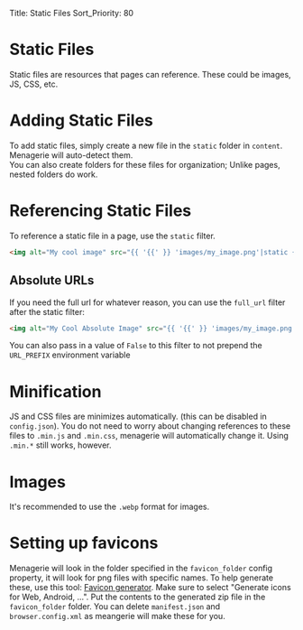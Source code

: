 Title: Static Files
Sort_Priority: 80

# Static Files

Static files are resources that pages can reference. These could be images, JS, CSS, etc.

# Adding Static Files

To add static files, simply create a new file in the `static` folder in `content`. Menagerie will auto-detect them.  
You can also create folders for these files for organization; Unlike pages, nested folders do work.

# Referencing Static Files

To reference a static file in a page, use the `static` filter.

```html
<img alt="My cool image" src="{{ '{{' }} 'images/my_image.png'|static {{ '}}' }}"/>
```

## Absolute URLs

If you need the full url for whatever reason, you can use the `full_url` filter after the static filter:

```html
<img alt="My Cool Absolute Image" src="{{ '{{' }} 'images/my_image.png'|static|full_url {{ '}}' }}"/>
```

You can also pass in a value of `False` to this filter to not prepend the `URL_PREFIX` environment variable

# Minification

JS and CSS files are minimizes automatically. (this can be disabled in `config.json`). You do not need to worry about
changing references to these files to `.min.js` and `.min.css`, menagerie will automatically change it. Using `.min.*`
still works, however.

# Images

It's recommended to use the `.webp` format for images.

# Setting up favicons

Menagerie will look in the folder specified in the `favicon_folder` config property, it will look for png files with specific names.  To help generate these, use this tool: [Favicon generator](https://www.favicon-generator.org/).  Make sure to select "Generate icons for Web, Android, ...".  Put the contents to the generated zip file in the `favicon_folder` folder.  You can delete `manifest.json` and `browser.config.xml` as meangerie will make these for you. 
